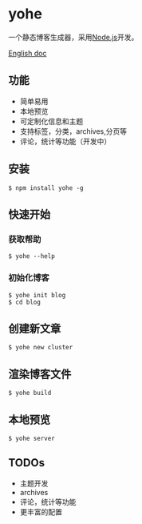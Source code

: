 # yohe
一个静态博客生成器，采用[Node.js](https://nodejs.org)开发。

[English doc](https://github.com/laoqiren/yohe/blob/master/README.md)

## 功能

* 简单易用
* 本地预览
* 可定制化信息和主题
* 支持标签，分类，archives,分页等
* 评论，统计等功能（开发中）

## 安装
```
$ npm install yohe -g
```

## 快速开始

### 获取帮助
```
$ yohe --help
```

### 初始化博客
```
$ yohe init blog
$ cd blog
```

## 创建新文章
```
$ yohe new cluster
```

## 渲染博客文件
```
$ yohe build
```

## 本地预览
```
$ yohe server
```

## TODOs


* 主题开发
* archives
* 评论，统计等功能
* 更丰富的配置